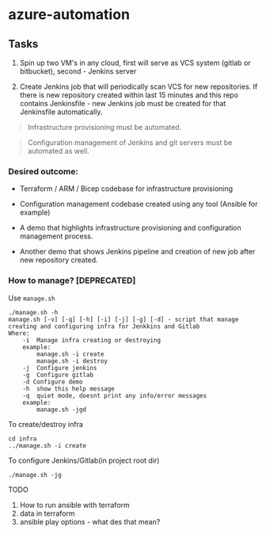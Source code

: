 # azure-automation

## Tasks

1. Spin up two VM's in any cloud, first will serve as VCS system (gitlab or bitbucket), second - Jenkins server

2. Create Jenkins job that will periodically scan VCS for new repositories. If there is new repository created within last 15 minutes and this repo contains Jenkinsfile - new Jenkins job must be created for that Jenkinsfile automatically.



> Infrastructure provisioning must be automated.

> Configuration management of Jenkins and git servers must be automated as well.



### Desired outcome:

- Terraform / ARM / Bicep codebase for infrastructure provisioning

- Configuration management codebase created using any tool (Ansible for example)

- A demo that highlights infrastructure provisioning and configuration management process.

- Another demo that shows Jenkins pipeline and creation of new job after new repository created.



### How to manage? [DEPRECATED]
Use `manage.sh`
```
./manage.sh -h
manage.sh [-v] [-q] [-h] [-i] [-j] [-g] [-d] - script that manage creating and configuring infra for Jenkkins and Gitlab
Where:
    -i  Manage infra creating or destroying
    example:
        manage.sh -i create
        manage.sh -i destroy
    -j  Configure jenkins
    -g  Configure gitlab
    -d Configure demo
    -h  show this help message
    -q  quiet mode, doesnt print any info/error messages
    example:
        manage.sh -jgd
```
To create/destroy infra
```
cd infra
../manage.sh -i create
```
To configure Jenkins/Gitlab(in project root dir)
```
./manage.sh -jg
```


TODO

1. How to run ansible with terraform
2. data in terraform
3. ansible play options - what des that mean?